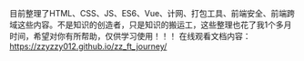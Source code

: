 目前整理了HTML、CSS、JS、ES6、Vue、计网、打包工具、前端安全、前端跨域这些内容。不是知识的创造者，只是知识的搬运工，这些整理也花了我1个多月时间，希望对你有所帮助，仅供学习使用！！！
在线观看文档内容：https://zzyzzy012.github.io/zz_ft_journey/
